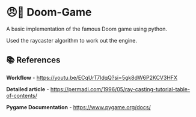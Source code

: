 # 😠🔫 Doom-Game
A basic implementation of the famous Doom game using python.

Used the raycaster algorithm to work out the engine.

## 📚 References 

**Workflow** - https://youtu.be/ECqUrT7IdqQ?si=5gk8dW6P2KCV3HFX

**Detailed article** - https://permadi.com/1996/05/ray-casting-tutorial-table-of-contents/

**Pygame Documentation** - https://www.pygame.org/docs/
